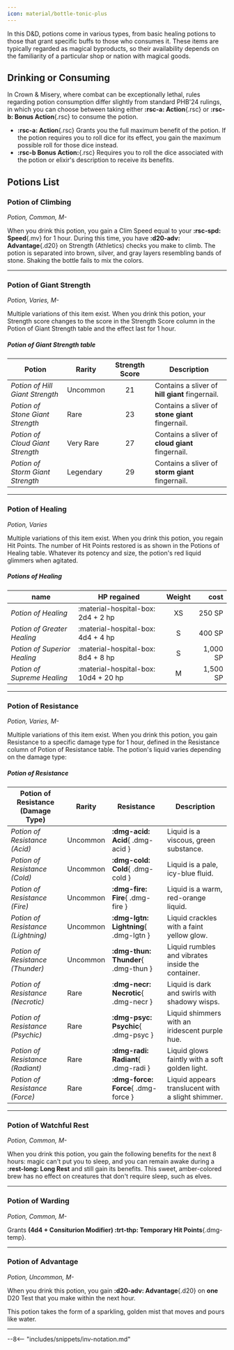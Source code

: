 ```yaml
---
icon: material/bottle-tonic-plus
---
```


In this D&D, potions come in various types, from basic healing potions to those that grant specific buffs to those who consumes it. These items are typically regarded as magical byproducts, so their availability depends on the familiarity of a particular shop or nation with magical goods.

## Drinking or Consuming

In Crown & Misery, where combat can be exceptionally lethal, rules regarding potion consumption differ slightly from standard PHB'24 rulings, in which you can choose between taking either **:rsc-a: Action**{.rsc} or **:rsc-b: Bonus Action**{.rsc} to consume the potion.

- **:rsc-a: Action**{.rsc} Grants you the full maximum benefit of the potion. If the potion requires you to roll dice for its effect, you gain the maximum possible roll for those dice instead.
- **:rsc-b Bonus Action:**{.rsc} Requires you to roll the dice associated with the potion or elixir's description to receive its benefits.

## Potions List

### Potion of Climbing

*Potion, Common, M-*

When you drink this potion, you gain a Clim Speed equal to your **:rsc-spd: Speed**{.mv} for 1 hour. During this time, you have **:d20-adv: Advantage**{.d20} on Strength (Athletics) checks you make to climb. The potion is separated into brown, silver, and gray layers resembling bands of stone. Shaking the bottle fails to mix the colors.

---

### Potion of Giant Strength

*Potion, Varies, M-*

Multiple variations of this item exist. When you drink this potion, your Strength score changes to the score in the Strength Score column in the Potion of Giant Strength table and the effect last for 1 hour.

##### Potion of Giant Strength table

| Potion | Rarity | Strength Score | Description |
|---|---|:-:|---|
| *Potion of Hill Giant Strength* | Uncommon | 21 | Contains a sliver of **hill giant** fingernail. |
| *Potion of Stone Giant Strength* | Rare | 23 | Contains a sliver of **stone giant** fingernail. |
| *Potion of Cloud Giant Strength* | Very Rare | 27 | Contains a sliver of **cloud giant** fingernail. |
| *Potion of Storm Giant Strength* | Legendary | 29 | Contains a sliver of **storm giant** fingernail. |

---

### Potion of Healing

*Potion, Varies*

Multiple variations of this item exist. When you drink this potion, you regain Hit Points. The number of Hit Points restored is as shown in the Potions of Healing table. Whatever its potency and size, the potion's red liquid glimmers when agitated.

##### Potions of Healing
    
| name | HP regained | Weight | cost |
|---|---|:-:|--:|
| *Potion of Healing* | :material-hospital-box: 2d4 + 2 hp | XS | 250 SP |
| *Potion of Greater Healing* | :material-hospital-box: 4d4 + 4 hp | S | 400 SP | 
| *Potion of Superior Healing* | :material-hospital-box: 8d4 + 8 hp | S | 1,000 SP |
| *Potion of Supreme Healing* | :material-hospital-box: 10d4 + 20 hp | M | 1,500 SP |

---

### Potion of Resistance

*Potion, Varies, M-*

Multiple variations of this item exist. When you drink this potion, you gain Resistance to a specific damage type for 1 hour, defined in the Resistance column of Potion of Resistance table. The potion's liquid varies depending on the damage type:

##### Potion of Resistance

| Potion of Resistance (Damage Type) | Rarity | Resistance | Description |
|---|---|---|---|
| *Potion of Resistance (Acid)* | Uncommon | **:dmg-acid: Acid**{ .dmg-acid } | Liquid is a viscous, green substance. |
| *Potion of Resistance (Cold)* | Uncommon | **:dmg-cold: Cold**{ .dmg-cold }  | Liquid is a pale, icy-blue fluid. |
| *Potion of Resistance (Fire)* | Uncommon | **:dmg-fire: Fire**{ .dmg-fire }  | Liquid is a warm, red-orange liquid. |
| *Potion of Resistance (Lightning)* | Uncommon | **:dmg-lgtn: Lightning**{ .dmg-lgtn }  | Liquid crackles with a faint yellow glow. |
| *Potion of Resistance (Thunder)* | Uncommon | **:dmg-thun: Thunder**{ .dmg-thun }  | Liquid rumbles and vibrates inside the container. |
| *Potion of Resistance (Necrotic)* | Rare | :**dmg-necr: Necrotic**{ .dmg-necr }  | Liquid is dark and swirls with shadowy wisps. |
| *Potion of Resistance (Psychic)* | Rare | **:dmg-psyc: Psychic**{ .dmg-psyc }  | Liquid shimmers with an iridescent purple hue. |
| *Potion of Resistance (Radiant)* | Rare | **:dmg-radi: Radiant**{ .dmg-radi }  | Liquid glows faintly with a soft golden light. |
| *Potion of Resistance (Force)* | Rare | **:dmg-force: Force**{ .dmg-force }  | Liquid appears translucent with a slight shimmer. |

---

### Potion of Watchful Rest

*Potion, Common, M-*

When you drink this potion, you gain the following benefits for the next 8 hours: magic can't put you to sleep, and you can remain awake during a **:rest-long: Long Rest** and still gain its benefits. This sweet, amber-colored brew has no effect on creatures that don't require sleep, such as elves.

---

### Potion of Warding

*Potion, Common, M-*

Grants **(4d4 + Consiturion Modifier) :trt-thp: Temporary Hit Points**{.dmg-temp}.

---

### Potion of Advantage

*Potion, Uncommon, M-*

When you drink this potion, you gain **:d20-adv: Advantage**{.d20} on **one** D20 Test that you make within the next hour.

This potion takes the form of a sparkling, golden mist that moves and pours like water.

---

--8<-- "includes/snippets/inv-notation.md"